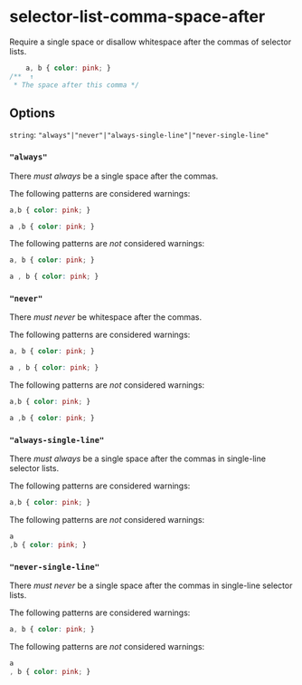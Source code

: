 # selector-list-comma-space-after

Require a single space or disallow whitespace after the commas of selector lists.

```css
    a, b { color: pink; }
/**  ↑
 * The space after this comma */
```

## Options

`string`: `"always"|"never"|"always-single-line"|"never-single-line"`


### `"always"`

There *must always* be a single space after the commas.

The following patterns are considered warnings:

```css
a,b { color: pink; }
```

```css
a ,b { color: pink; }
```

The following patterns are *not* considered warnings:

```css
a, b { color: pink; }
```

```css
a , b { color: pink; }
```

### `"never"`

There *must never* be whitespace after the commas.

The following patterns are considered warnings:

```css
a, b { color: pink; }
```

```css
a , b { color: pink; }
```

The following patterns are *not* considered warnings:

```css
a,b { color: pink; }
```

```css
a ,b { color: pink; }
```

### `"always-single-line"`

There *must always* be a single space after the commas in single-line selector lists.

The following patterns are considered warnings:

```css
a,b { color: pink; }
```

The following patterns are *not* considered warnings:

```css
a
,b { color: pink; }
```

### `"never-single-line"`

There *must never* be a single space after the commas in single-line selector lists.

The following patterns are considered warnings:

```css
a, b { color: pink; }
```

The following patterns are *not* considered warnings:

```css
a
, b { color: pink; }
```
